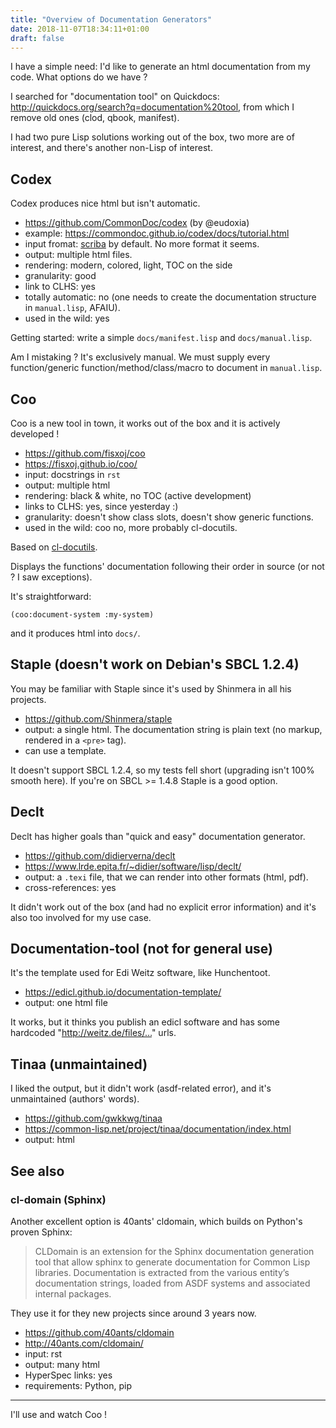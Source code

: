 ```yaml
---
title: "Overview of Documentation Generators"
date: 2018-11-07T18:34:11+01:00
draft: false
---
```


I have a simple need: I'd like to generate an html documentation from
my code. What options do we have ?

I searched for "documentation tool" on Quickdocs:
http://quickdocs.org/search?q=documentation%20tool, from which I
remove old ones (clod, qbook, manifest).

I had two pure Lisp solutions working out of the box, two more are of
interest, and there's another non-Lisp of interest.


## Codex

Codex produces nice html but isn't automatic.

- https://github.com/CommonDoc/codex (by @eudoxia)
- example: https://commondoc.github.io/codex/docs/tutorial.html
- input fromat: [scriba](http://commondoc.github.io/scriba/docs/reference.html) by default. No more format it seems.
- output: multiple html files.
- rendering: modern, colored, light, TOC on the side
- granularity: good
- link to CLHS: yes
- totally automatic: no (one needs to create the documentation structure in `manual.lisp`, AFAIU).
- used in the wild: yes

Getting started: write a simple `docs/manifest.lisp` and `docs/manual.lisp`.

Am I mistaking ? It's exclusively manual. We must supply every
function/generic function/method/class/macro to document in
`manual.lisp`.


## Coo

Coo is a new tool in town, it works out of the box and it is actively developed !

- https://github.com/fisxoj/coo
- https://fisxoj.github.io/coo/
- input: docstrings in `rst`
- output: multiple html
- rendering: black & white, no TOC (active development)
- links to CLHS: yes, since yesterday :)
- granularity: doesn't show class slots, doesn't show generic functions.
- used in the wild: coo no, more probably cl-docutils.

Based on [cl-docutils](https://github.com/willijar/cl-docutils).

Displays the functions' documentation following their order in source (or not ? I saw exceptions).

It's straightforward:

    (coo:document-system :my-system)

and it produces html into `docs/`.


## Staple (doesn't work on Debian's SBCL 1.2.4)

You may be familiar with Staple since it's used by Shinmera in all his projects.

- https://github.com/Shinmera/staple
- output: a single html. The documentation string is plain text (no markup, rendered in a `<pre>` tag).
- can use a template.

It doesn't support SBCL 1.2.4, so my tests fell short (upgrading isn't
100% smooth here). If you're on SBCL >= 1.4.8 Staple is a good option.

## Declt

Declt has higher goals than "quick and easy" documentation generator.

- https://github.com/didierverna/declt
- https://www.lrde.epita.fr/~didier/software/lisp/declt/
- output: a `.texi` file, that we can render into other formats (html, pdf).
- cross-references: yes

It didn't work out of the box (and had no explicit error information)
and it's also too involved for my use case.

## Documentation-tool (not for general use)

It's the template used for Edi Weitz software, like Hunchentoot.

- https://edicl.github.io/documentation-template/
- output: one html file

It works, but it thinks you publish an edicl software and has some hardcoded "http://weitz.de/files/…" urls.


## Tinaa (unmaintained)

I liked the output, but it didn't work (asdf-related error), and it's unmaintained (authors' words).

- https://github.com/gwkkwg/tinaa
- https://common-lisp.net/project/tinaa/documentation/index.html
- output: html


## See also

### cl-domain (Sphinx)

Another excellent option is 40ants' cldomain, which builds on Python's proven Sphinx:

> CLDomain is an extension for the Sphinx documentation generation tool that allow sphinx to generate documentation for Common Lisp libraries. Documentation is extracted from the various entity’s documentation strings, loaded from ASDF systems and associated internal packages.

They use it for they new projects since around 3 years now.

- https://github.com/40ants/cldomain
- http://40ants.com/cldomain/
- input: rst
- output: many html
- HyperSpec links: yes
- requirements: Python, pip


---

I'll use and watch Coo !
